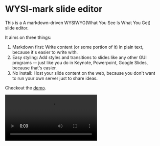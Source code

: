 # WYSI-mark slide editor

This is a A markdown-driven WYSIWYG(What You See Is What You Get) slide editor.

It aims on three things:

1. Markdown first: Write content (or some portion of it) in plain text, because it's easier to write with.
2. Easy styling: Add styles and transitions to slides like any other GUI programs -- just like you do in Keynote, Powerpoint, Google Slides, because that's easier.
3. No install: Host your slide content on the web, because you don't want to run your own server just to share ideas.

Checkout the [demo](https://dailyjs-white-ox.github.io/wysi-mark-svelte/).

<video src="./docs/assets/wysi-mark_demo_video.mov" />

## Features

Here are some features that is implemented (few), and is on the roadmap.

### Basic Features

- edit content via text

- markdown content is rendered into HTML

- slide specific syntax (`---` is evaluated as 'new slide')

- slide specific styles (local `<style />` tags)

- save & load content (TBD)

- render svelte components (TBD)

### Additional Features (work in progess)

- more code-specific features:

  - syntax highlighting
  - folding & scrolling
  - highlighting specific parts

- simpler methods to add transitions

- more simpler methods to add styles:

  - apply user-defined styles
  - add pug-like syntax
  - tailwindcss support

- nested outline

- load 3rd-party components directly from:

  - npm
  - svelte repl
  - raw file, such as github gist
  - github repository

- social features: login, like, clone, follow

and others..!
